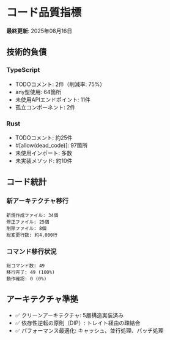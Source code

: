 # コード品質指標

**最終更新**: 2025年08月16日

## 技術的負債

### TypeScript
- TODOコメント: 2件（削減率: 75%）
- any型使用: 64箇所
- 未使用APIエンドポイント: 11件
- 孤立コンポーネント: 2件

### Rust
- TODOコメント: 約25件
- #[allow(dead_code)]: 97箇所
- 未使用インポート: 多数
- 未実装メソッド: 約10件

## コード統計

### 新アーキテクチャ移行
```
新規作成ファイル: 34個
修正ファイル: 25個
削除ファイル: 8個
総変更行数: 約4,000行
```

### コマンド移行状況
```
総コマンド数: 49
移行完了: 49 (100%)
動作確認: 0 (0%)
```

## アーキテクチャ準拠
- ✅ クリーンアーキテクチャ: 5層構造実装済み
- ✅ 依存性逆転の原則（DIP）: トレイト経由の疎結合
- ✅ パフォーマンス最適化: キャッシュ、並行処理、バッチ処理